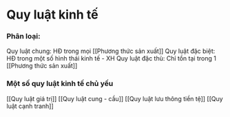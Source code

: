 # Quy luật kinh tế

### Phân loại:
Quy luật chung: HĐ trong mọi [[Phương thức sản xuất]]
Quy luật đặc biệt: HĐ trong một số hình thái kinh tế - XH
Quy luật đặc thù: Chỉ tồn tại trong 1 [[Phương thức sản xuất]]

### Một số quy luật kinh tế chủ yếu
[[Quy luật giá trị]]
[[Quy luật cung - cầu]]
[[Quy luật lưu thông tiền tệ]]
[[Quy luật cạnh tranh]]